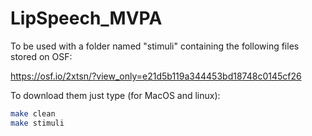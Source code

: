 # LipSpeech_MVPA

To be used with a folder named "stimuli" containing the following files stored on OSF: 

https://osf.io/2xtsn/?view_only=e21d5b119a344453bd18748c0145cf26

To download them just type (for MacOS and linux):

```bash
make clean
make stimuli
```
